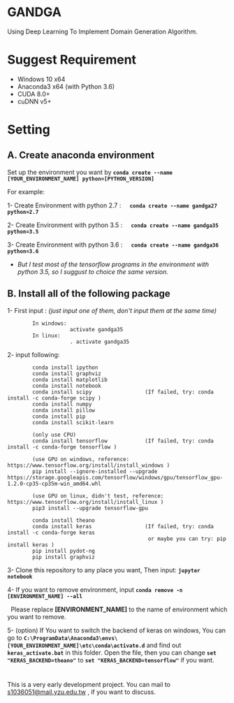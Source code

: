 # GANDGA
Using Deep Learning To Implement Domain Generation Algorithm.

# Suggest Requirement
* Windows 10 x64
* Anaconda3 x64 (with Python 3.6)
* CUDA 8.0+
* cuDNN v5+

# Setting
## A. Create anaconda environment

Set up the environment you want by **`conda create --name [YOUR_ENVIRONMENT_NAME] python=[PYTHON_VERSION]`**

For example: 

1- Create Environment with python 2.7 :     **`conda create --name gandga27 python=2.7`**

2- Create Environment with python 3.5 :     **`conda create --name gandga35 python=3.5`**

3- Create Environment with python 3.6 :     **`conda create --name gandga36 python=3.6`**

* *But I test most of the tensorflow programs in the environment with python 3.5, so I suggust to choice the same version.*

## B. Install all of the following package

1- First input : *(just input one of them, don't input them at the same time)*

            In windows:
                        activate gandga35
            In linux:
                        . activate gandga35
    
2- input following:

            conda install ipython
            conda install graphviz
            conda install matplotlib
            conda install notebook
            conda install scipy                 (If failed, try: conda install -c conda-forge scipy )
            conda install numpy 
            conda install pillow
            conda install pip
            conda install scikit-learn
            
            (only use CPU)
            conda install tensorflow            (If failed, try: conda install -c conda-forge tensorflow )
            
            (use GPU on windows, reference: https://www.tensorflow.org/install/install_windows )
            pip install --ignore-installed --upgrade https://storage.googleapis.com/tensorflow/windows/gpu/tensorflow_gpu-1.2.0-cp35-cp35m-win_amd64.whl
            
            (use GPU on linux, didn't test, reference: https://www.tensorflow.org/install/install_linux )
            pip3 install --upgrade tensorflow-gpu
            
            conda install theano
            conda install keras                 (If failed, try: conda install -c conda-forge keras 
                                                 or maybe you can try: pip install keras )
            pip install pydot-ng  
            pip install graphviz

3- Clone this repository to any place you want, Then input: **`jupyter notebook`** 

4- If you want to remove environment, input **`conda remove -n [ENVIRONMENT_NAME] --all`**

   Please replace **[ENVIRONMENT_NAME]** to the name of environment which you want to remove.

5- (option) If You want to switch the backend of keras on windows, You can go to **`C:\ProgramData\Anaconda3\envs\[YOUR_ENVIRONMENT_NAME]\etc\conda\activate.d`** and find out **`keras_activate.bat`** in this folder. Open the file, then you can change **`set "KERAS_BACKEND=theano"`** to **`set "KERAS_BACKEND=tensorflow"`** if you want.


#

This is a very early development project.
You can mail to s1036051@mail.yzu.edu.tw , if you want to discuss.

